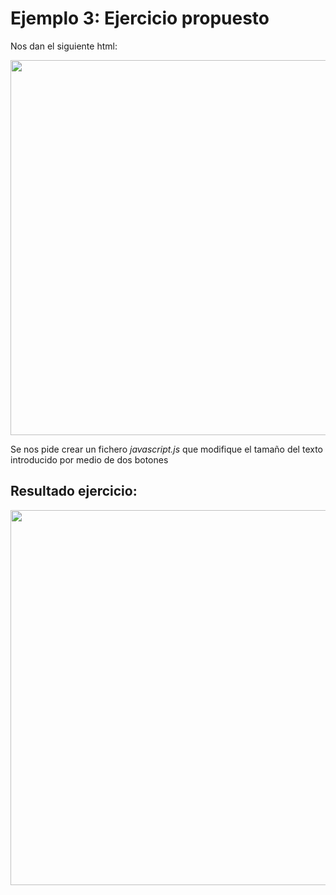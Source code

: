 # Ejemplo 3: Ejercicio propuesto

Nos dan el siguiente html:

<p align="center">
  <img src="https://github.com/user-attachments/assets/26093d66-9fe1-4cc5-b5ef-f872dc567a99" width=600>
</p>

Se nos pide crear un fichero *javascript.js* que modifique el tamaño del texto introducido por medio de dos botones

## Resultado ejercicio:
<p align="center">
  <img src="https://github.com/user-attachments/assets/f2ed9d10-8e2c-49a0-a6db-9a02648647a8" width=600>
</p>
